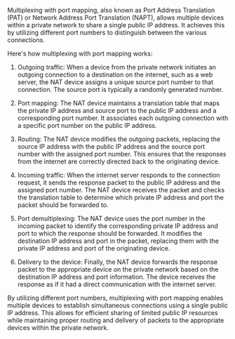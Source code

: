Multiplexing with port mapping, also known as Port Address Translation (PAT) or Network Address Port Translation (NAPT), allows multiple devices within a private network to share a single public IP address. It achieves this by utilizing different port numbers to distinguish between the various connections.

Here's how multiplexing with port mapping works:

1. Outgoing traffic: When a device from the private network initiates an outgoing connection to a destination on the internet, such as a web server, the NAT device assigns a unique source port number to that connection. The source port is typically a randomly generated number.

2. Port mapping: The NAT device maintains a translation table that maps the private IP address and source port to the public IP address and a corresponding port number. It associates each outgoing connection with a specific port number on the public IP address.

3. Routing: The NAT device modifies the outgoing packets, replacing the source IP address with the public IP address and the source port number with the assigned port number. This ensures that the responses from the internet are correctly directed back to the originating device.

4. Incoming traffic: When the internet server responds to the connection request, it sends the response packet to the public IP address and the assigned port number. The NAT device receives the packet and checks the translation table to determine which private IP address and port the packet should be forwarded to.

5. Port demultiplexing: The NAT device uses the port number in the incoming packet to identify the corresponding private IP address and port to which the response should be forwarded. It modifies the destination IP address and port in the packet, replacing them with the private IP address and port of the originating device.

6. Delivery to the device: Finally, the NAT device forwards the response packet to the appropriate device on the private network based on the destination IP address and port information. The device receives the response as if it had a direct communication with the internet server.

By utilizing different port numbers, multiplexing with port mapping enables multiple devices to establish simultaneous connections using a single public IP address. This allows for efficient sharing of limited public IP resources while maintaining proper routing and delivery of packets to the appropriate devices within the private network.